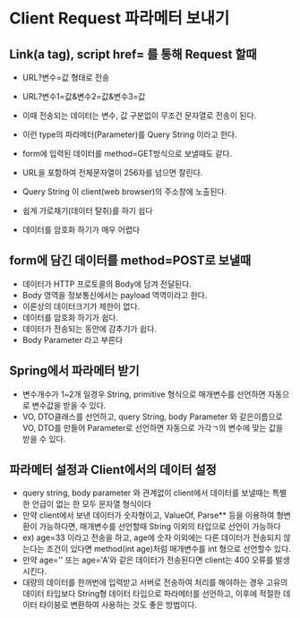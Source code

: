 # Client Request 파라메터 보내기

## Link(a tag), script href= 를 통해 Request 할때
* URL?변수=값 형태로 전송
* URL?변수1=값&변수2=값&변수3=값
* 이때 전송되는 데이터는 변수, 값 구분없이 무조건 문자열로 전송이 된다.
* 이런 type의 파라메터(Parameter)를 Query String 이라고 한다.

* form에 입력된 데이터를 method=GET방식으로 보낼때도 같다.
* URL을 포함하여 전체문자열이 256자를 넘으면 잘린다.
* Query String 이 client(web browser)의 주소창에 노출된다.
* 쉽게 가로채기(데이터 탈취)를 하기 쉽다
* 데이터를 암호화 하기가 매우 어렵다

## form에 담긴 데이터를 method=POST로 보낼때
* 데이터가 HTTP 프로토콜의 Body에 담겨 전달된다.
* Body 영역을 정보통신에서는 payload 역역이라고 한다.
* 이론상의 데이터크기가 제한이 없다.
* 데이터를 암호화 하기가 쉽다.
* 데이터가 전송되는 동안에 감추기가 쉽다.
* Body Parameter 라고 부른다

## Spring에서 파라메터 받기
* 변수개수가 1~2개 일경우 String, primitive 형식으로 매개변수를 선언하면 자동으로 변수값을 받을 수 있다.
* VO, DTO클래스를 선언하고, query String, body Parameter 와 같은이름으로 VO, DTO를 만들어 Parameter로 선언하면 자동으로 가각ㄱ의 변수에 맞는 값을 받을 수 있다.

## 파라메터 설정과 Client에서의 데이터 설정
* query string, body parameter 와 관계없이 client에서 데이터를 보낼때는 특별한 언급이 없는 한 모두 문자열 형식이다
* 만약 client에서 보낸 데이터가 숫자형이고, ValueOf, Parse** 등을 이용하여 형변환이 가능하다면, 매개변수를 선언할때 String 이외의 타입으로 선언이 가능하다
* ex) age=33 이라고 전송을 하고, age에 숫자 이외에는 다른 데이터가 전송되지 않는다는 조건이 있다면 method(int age)처럼 매개변수를 int 형으로 선언할수 있다.
* 만약 age='' 또는 age='A'와 같은 데이터가 전송된다면 client는 400 오류를 발생시킨다.
* 대량의 데이터를 한꺼번에 입력받고 서버로 전송하여 처리를 해야하는 경우 고유의 데이터 타입보다 String형 데이터 타입으로 파라메터를 선언하고, 이후에 적절한 데이터 타이븡로 변환하여 사용하는 것도 좋은 방법이다.